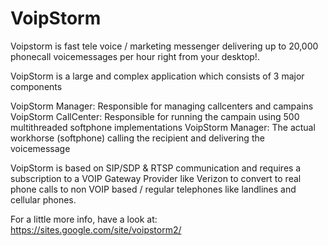 # VoipStorm
Voipstorm is fast tele voice / marketing messenger delivering up to 20,000 phonecall voicemessages per hour
right from your desktop!.

VoipStorm is a large and complex application which consists of 3 major components

VoipStorm Manager:    Responsible for managing callcenters and campains
VoipStorm CallCenter: Responsible for running the campain using 500 multithreaded softphone implementations
VoipStorm Manager:    The actual workhorse (softphone) calling the recipient and delivering the voicemessage

VoipStorm is based on SIP/SDP & RTSP communication and requires a subscription to a VOIP Gateway Provider like Verizon
to convert to real phone calls to non VOIP based / regular telephones like landlines and cellular phones.

For a little more info, have a look at: https://sites.google.com/site/voipstorm2/
